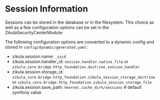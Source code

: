 # Session Information

Sessions can be stored in the database or in the filesystem. This choice as well as a few configuration options
can be set in the ZikulaSecurityCenterModule:

The following configuration options are converted to a dynamic config and stored in `config/dynamic/generated.yaml`:

- zikula.session.name: `_zsid`
- zikula.session.handler_id:
    `session.handler.native_file`
    or
    `zikula_core.bridge.http_foundation.doctrine_session_handler`
- zikula.session.storage_id:
    `zikula_core.bridge.http_foundation.zikula_session_storage_doctrine`
    or
    `zikula_core.bridge.http_foundation.zikula_session_storage_file`
- zikula.session.save_path: `%kernel.cache_dir%/sessions` # default symfony value
